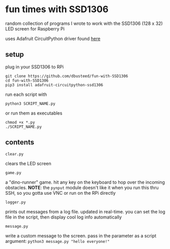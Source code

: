 # fun times with SSD1306

random collection of programs I wrote to work with the SSD1306 (128 x 32) LED screen for Raspberry Pi

uses Adafruit CircuitPython driver found [here](https://github.com/adafruit/Adafruit_CircuitPython_SSD1306)

## setup

plug in your SSD1306 to RPi

```
git clone https://github.com/dbusteed/fun-with-SSD1306
cd fun-with-SSD1306
pip3 install adafruit-circuitpython-ssd1306
```

run each script with
```
python3 SCRIPT_NAME.py
```

or run them as executables
```
chmod +x *.py
./SCRIPT_NAME.py
```

## contents

`clear.py`

clears the LED screen

`game.py`

a "dino-runner" game. hit any key on the keyboard to hop over the incoming obstacles. **NOTE**: the `pynput` module doesn't like it when you run this thru SSH, so you gotta use VNC or run on the RPi directly

`logger.py`

prints out messages from a log file. updated in real-time. you can set the log file in the script, then display cool log info automatically

`message.py`

write a custom message to the screen. pass in the parameter as a script argument: `python3 message.py "hello everyone!"`
